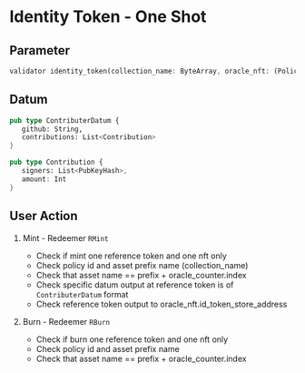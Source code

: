 # Identity Token - One Shot

## Parameter

```rs
validator identity_token(collection_name: ByteArray, oracle_nft: (PolicyId, AssetName), oracle_counter: PolicyId)
```

## Datum

```rs
pub type ContributerDatum {
   github: String,
   contributions: List<Contribution>
}

pub type Contribution {
   signers: List<PubKeyHash>,
   amount: Int
}
```

## User Action

1. Mint - Redeemer `RMint`

   - Check if mint one reference token and one nft only
   - Check policy id and asset prefix name (collection_name)
   - Check that asset name == prefix + oracle_counter.index
   - Check specific datum output at reference token is of `ContributerDatum` format
   - Check reference token output to oracle_nft.id_token_store_address

2. Burn - Redeemer `RBurn`
   - Check if burn one reference token and one nft only
   - Check policy id and asset prefix name
   - Check that asset name == prefix + oracle_counter.index
